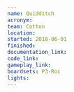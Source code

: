 ```yaml
---
name: Quidditch
acronym:
team: Cotton
location:
started: 2018-06-01
finished:
documentation_link:
code_link:
gameplay_link:
boardsets: P3-Roc
lights:
---
```

